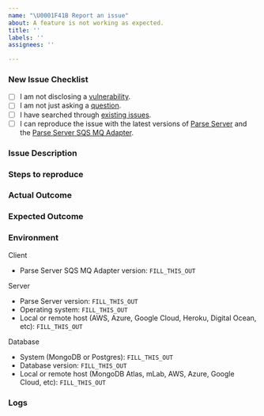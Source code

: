 ```yaml
---
name: "\U0001F41B Report an issue"
about: A feature is not working as expected.
title: ''
labels: ''
assignees: ''

---
```


### New Issue Checklist
<!--
    Check every following box [x] before submitting your issue.
    Thanks for contributing to Parse Platform!
-->

- [ ] I am not disclosing a [vulnerability](https://github.com/parse-community/parse-server-sqs-mq-adapter/security/policy).
- [ ] I am not just asking a [question](https://github.com/parse-community/.github/blob/main/SUPPORT.md).
- [ ] I have searched through [existing issues](https://github.com/parse-community/parse-server-push-adapter/issues?q=is%3Aissue).
- [ ] I can reproduce the issue with the latest versions of [Parse Server](https://github.com/parse-community/parse-server/releases) and the [Parse Server SQS MQ Adapter](https://github.com/parse-community/parse-server-sqs-mq-adapter/releases). <!-- We don't investigate issues for outdated releases. -->

### Issue Description
<!-- What is the specific issue? -->

### Steps to reproduce
<!-- How can someone else reproduce the issue? -->

### Actual Outcome
<!-- What outcome did you get? -->

### Expected Outcome
<!-- What outcome did you expect? -->

###  Environment
<!-- Be specific with versions, don't use "latest" or semver ranges like "~x.y.z" or "^x.y.z". -->

Client
- Parse Server SQS MQ Adapter version: `FILL_THIS_OUT`

Server
- Parse Server version: `FILL_THIS_OUT`
- Operating system: `FILL_THIS_OUT`
- Local or remote host (AWS, Azure, Google Cloud, Heroku, Digital Ocean, etc): `FILL_THIS_OUT`

Database
- System (MongoDB or Postgres): `FILL_THIS_OUT`
- Database version: `FILL_THIS_OUT`
- Local or remote host (MongoDB Atlas, mLab, AWS, Azure, Google Cloud, etc): `FILL_THIS_OUT`

### Logs
<!-- Include relevant logs here. -->
